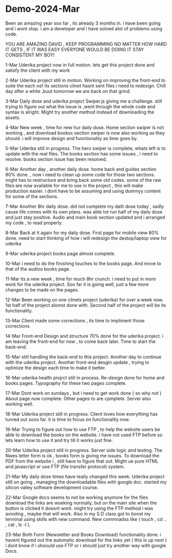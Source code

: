 # Demo-2024-Mar
Been an amazing year soo far , its already 3 months in. i have been going and i wont stop.
i am a developer and i have solved alot of problems using code.

YOU ARE AMAZING DAVID , KEEP PROGRAMMING NO MATTER HOW HARD IT GETS , IF IT WAS EASY EVERYONE WOULD BE DOING IT
STAY CONSISTENT MY BOY!

1-Mar 
Uderika project now in full motion.
lets get this project done and satisfy the client with my work

2-Mar
Uderika project still in motion.
Working on improving the front-end to suite the each osf its sections 
clinet hasnt sent files i need to redesign.
Chill day after a while ,buut tomorrow we are back on that grind.

3-Mar
Daily dose and uderika project
Swiper.js giving me a challenge.
still trying to figure out what the issue is ,went through the whole code and syntax is alright.
Might try another method instead of downloading the assets.

4-Mar
New week , time for new hur daily dose.
Home section swiper is not working , and download bookss section swiper is now also working as they should.
i will improve design and functionality as time goes by.

5-Mar
Uderika still in progress.
The hero swiper is complete, whats left is to update with the real files.
The books section has some issues , i need to resolve.
books section issue has been resolved.

6-Mar
Another day , another daily dose.
home back and guides section 80% done. , now i need to clean up some code for those two sections.
might has to restructure and bring back some old codes.
some of the raw files are now available for me to use in the project , this will make production easier.
i dont have to be assuming and using dummyy content for some of the sections.

7-Mar
Another 8hr daily dose.
did not complete my dailt dose today , sadly cause life comes with its own plans.
was able tot run half of my daily dose and just stay positive.
Audio and main book section updated and i arranged my code , to read properly.

8-Mar
Back at it again for my daily dose.
First page for mobile view 80% done.
need to start thinking of how i will redesign the destop/laptop view for uderika

9-Mar
uderika project books page almost complete.

10-Mar
i need to do the finishing touches to the books page.
And move to that of the audioo books page.

11-Mar
its a new week , time for much 8hr crunch.
i need to put in more work for the uderika project.
Soo far it is going well, just a few more changes to be made on the pages.

12-Mar
Been working on one clinets project (uderika) for over a week now.
1st half of the project alomst done with.
Second half of the project will be its functionality.

13-Mar
Client made some corrections , its time to impliment those corrections 

14-Mar
Front-end Design and structure 70% done for the uderika project.
i am leaving the front-end for now , to come back later. Time to start the back-end.

15-Mar
still handling the back-end to this project.
Another day to continue with the uderika project.
Another front-end desgin update , trying to optimize the design each time to make it better.

16-Mar
uderika health projrct still in process.
Re-design done for home and books pages.
Typography for these two pages complete. 

17-Mar
Dont work on sundays , but i need to get work done ( so why not )
About page now complete.
Other pages to are cpmplete.
Server also working well.

18-Mar
Uderika project still in progress.
Client loves how everything has tunred out sooo far. 
it is time to focus on functionality now.

19-Mar
Trying to figure out how to use FTP , to help the website users be able to download the books on the website.
i have not used FTP before so lets learn how to use it and try till it works just fine.

20-Mar
Uderika project still in progress.
Server side logic and testing.
The Nwes letter form is ok , books form is giving me issues.
To download the PDF from the website i , still have to figure that out.
Might ue pure HTML and javascript or use FTP (file transfer protocol) system.

21-Mar
My daily dose times have really changed this week.
Uderika project still on going , managing the downloadable files with google doc.
started my silicon valley software development course.

22-Mar
Google docs seems to not be working anymore for the files download
the links are woeking normally, but on the main site when the button is clicked it doesnt work.
might try using the FTP method i was avioding , maybe that will work.
Also in my S.D class got to boost my terminal using skills with new command.
New commnadss like ( touch , cd .. , cat , ls -l ).

23-Mar
Both Form (Newsletter and Books Download) functionality done.
i havent figured out the automatic download for the links yet ( this is up next )
i dont know if i  shoould use FTP or i should just try another way with google Docs.
